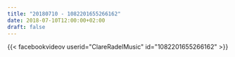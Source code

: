 ```yaml
---
title: "20180710 - 1082201655266162"
date: 2018-07-10T12:00:00+02:00
draft: false
---
```


{{< facebookvideov userid="ClareRadelMusic" id="1082201655266162" >}}